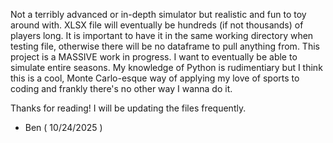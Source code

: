 Not a terribly advanced or in-depth simulator but realistic and fun to toy around with.
XLSX file will eventually be hundreds (if not thousands) of players long. It is important to have it in the same working directory when testing file, otherwise
there will be no dataframe to pull anything from.
This project is a MASSIVE work in progress. I want to eventually be able to simulate entire seasons.
My knowledge of Python is rudimentiary but I think this is a cool, Monte Carlo-esque way of
applying my love of sports to coding and frankly there's no other way I wanna do it.

Thanks for reading! I will be updating the files frequently. 
- Ben ( 10/24/2025 )
